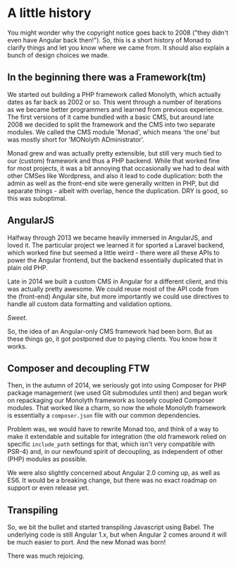 # A little history
You might wonder why the copyright notice goes back to 2008 ("they didn't even
have Angular back then!"). So, this is a short history of Monad to clarify
things and let you know where we came from. It should also explain a bunch of
design choices we made.

## In the beginning there was a Framework(tm)
We started out building a PHP framework called Monolyth, which actually dates as
far back as 2002 or so. This went through a number of iterations as we became
better programmers and learned from previous experience. The first versions of
it came bundled with a basic CMS, but around late 2008 we decided to split the
framework and the CMS into two separate modules. We called the CMS module
'Monad', which means 'the one' but was mostly short for 'MONolyth
ADministrator'.

Monad grew and was actually pretty extensible, but still very much tied to our
(custom) framework and thus a PHP backend. While that worked fine for most
projects, it was a bit annoying that occasionally we had to deal with other
CMSes like Wordpress, and also it lead to code duplication: both the admin as
well as the front-end site were generally written in PHP, but did separate
things - albeit with overlap, hence the duplication. DRY is good, so this was
suboptimal.

## AngularJS
Halfway through 2013 we became heavily immersed in AngularJS, and loved it. The
particular project we learned it for sported a Laravel backend, which worked
fine but seemed a little weird - there were all these APIs to power the Angular
frontend, but the backend essentially duplicated that in plain old PHP.

Late in 2014 we built a custom CMS in Angular for a different client, and this
was actually pretty awesome. We could reuse most of the API code from the
(front-end) Angular site, but more importantly we could use directives to
handle all custom data formatting and validation options.

*Sweet.*

So, the idea of an Angular-only CMS framework had been born. But as these things
go, it got postponed due to paying clients. You know how it works.

## Composer and decoupling FTW
Then, in the autumn of 2014, we seriously got into using Composer for PHP
package management (we used Git submodules until then) and began work on
repackaging our Monolyth framework as loosely coupled Composer modules.
That worked like a charm, so now the whole Monolyth framework is essentially a
`composer.json` file with our common dependencies.

Problem was, we would have to rewrite Monad too, and think of a way to make it
extendable and suitable for integration (the old framework relied on specific
`include_path` settings for that, which isn't very compatible with PSR-4) and,
in our newfound spirit of decoupling, as independent of other (PHP) modules as
possible.

We were also slightly concerned about Angular 2.0 coming up, as well as ES6. It
would be a breaking change, but there was no exact roadmap on support or even
release yet.

## Transpiling
So, we bit the bullet and started transpiling Javascript using Babel. The
underlying code is still Angular 1.x, but when Angular 2 comes around it will be
much easier to port. And the new Monad was born!

There was much rejoicing.

